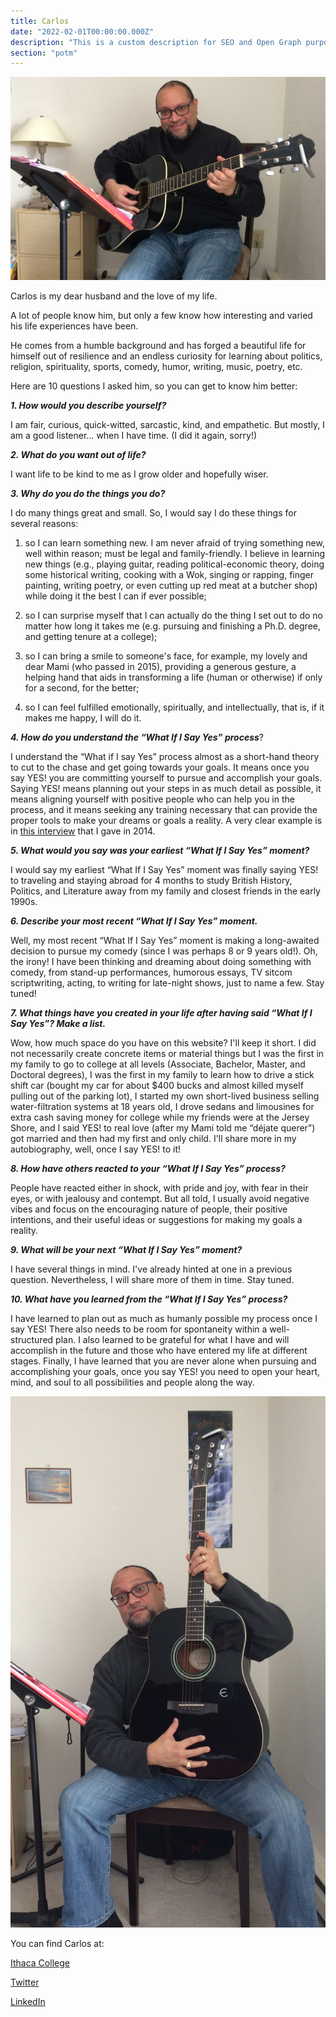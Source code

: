 ```yaml
---
title: Carlos
date: "2022-02-01T00:00:00.000Z"
description: "This is a custom description for SEO and Open Graph purposes, rather than the default generated excerpt. Simply add a description field to the frontmatter."
section: "potm"
---
```


![Carlos](../images/feb22-1.jpg)

Carlos is my dear husband and the love of my life.

A lot of people know him, but only a few know how interesting and varied his life experiences have been.

He comes from a humble background and has forged a beautiful life for himself out of resilience and an endless curiosity for learning about politics, religion, spirituality, sports, comedy, humor, writing, music, poetry, etc.

Here are 10 questions I asked him, so you can get to know him better:

***1. How would you describe yourself?***

I am fair, curious, quick-witted, sarcastic, kind, and empathetic. But mostly, I am a good listener… when I have time. (I did it again, sorry!)

***2. What do you want out of life?***

I want life to be kind to me as I grow older and hopefully wiser.

***3. Why do you do the things you do?***

I do many things great and small. So, I would say I do these things for several reasons:

1) so I can learn something new. I am never afraid of trying something new, well within reason; must be legal and family-friendly. I believe in learning new things (e.g., playing guitar, reading political-economic theory, doing some historical writing, cooking with a Wok, singing or rapping, finger painting, writing poetry, or even cutting up red meat at a butcher shop) while doing it the best I can if ever possible;

2) so I can surprise myself that I can actually do the thing I set out to do no matter how long it takes me (e.g. pursuing and finishing a Ph.D. degree, and getting tenure at a college);

3) so I can bring a smile to someone's face, for example, my lovely and dear Mami (who passed in 2015), providing a generous gesture, a helping hand that aids in transforming a life (human or otherwise) if only for a second, for the better;

4) so I can feel fulfilled emotionally, spiritually, and intellectually, that is, if it makes me happy, I will do it.

***4. How do you understand the “What If I Say Yes” process***?

I understand the “What if I say Yes” process almost as a short-hand theory to cut to the chase and get going towards your goals. It means once you say YES! you are committing yourself to pursue and accomplish your goals. Saying YES! means planning out your steps in as much detail as possible, it means aligning yourself with positive people who can help you in the process, and it means seeking any training necessary that can provide the proper tools to make your dreams or goals a reality. A very clear example is in [this interview](https://www.mccc.edu/~gardnerj/mccc_news/alum_carlos_figueroa.html) that I gave in 2014.

***5. What would you say was your earliest “What If I Say Yes” moment?***

I would say my earliest “What If I Say Yes” moment was finally saying YES! to traveling and staying abroad for 4 months to study British History, Politics, and Literature away from my family and closest friends in the early 1990s.

***6. Describe your most recent “What If I Say Yes” moment.***

Well, my most recent “What If I Say Yes” moment is making a long-awaited decision to pursue my comedy (since I was perhaps 8 or 9 years old!). Oh, the irony! I have been thinking and dreaming about doing something with comedy, from stand-up performances, humorous essays, TV sitcom scriptwriting, acting, to writing for late-night shows, just to name a few. Stay tuned!

***7. What things have you created in your life after having said “What If I Say Yes”? Make a list.***

Wow, how much space do you have on this website? I'll keep it short. I did not necessarily create concrete items or material things but I was the first in my family to go to college at all levels (Associate, Bachelor, Master, and Doctoral degrees), I was the first in my family to learn how to drive a stick shift car (bought my car for about $400 bucks and almost killed myself pulling out of the parking lot), I started my own short-lived business selling water-filtration systems at 18 years old, I drove sedans and limousines for extra cash saving money for college while my friends were at the Jersey Shore, and I said YES! to real love (after my Mami told me “déjate querer”) got married and then had my first and only child. I'll share more in my autobiography, well, once I say YES! to it!

***8. How have others reacted to your “What If I Say Yes” process?***

People have reacted either in shock, with pride and joy, with fear in their eyes, or with jealousy and contempt. But all told, I usually avoid negative vibes and focus on the encouraging nature of people, their positive intentions, and their useful ideas or suggestions for making my goals a reality.

***9. What will be your next “What If I Say Yes” moment?***

I have several things in mind. I've already hinted at one in a previous question. Nevertheless, I will share more of them in time. Stay tuned.

***10. What have you learned from the “What If I Say Yes” process?***

I have learned to plan out as much as humanly possible my process once I say YES! There also needs to be room for spontaneity within a well-structured plan. I also learned to be grateful for what I have and will accomplish in the future and those who have entered my life at different stages. Finally, I have learned that you are never alone when pursuing and accomplishing your goals, once you say YES! you need to open your heart, mind, and soul to all possibilities and people along the way.

![Carlos](../images/feb22-2.jpg)

You can find Carlos at:

[Ithaca College](https://www.ithaca.edu/faculty/cfigueroa)

[Twitter](https://twitter.com/FigueroaPhd)

[LinkedIn](https://www.linkedin.com/in/carlos-figueroa-40076899/)
